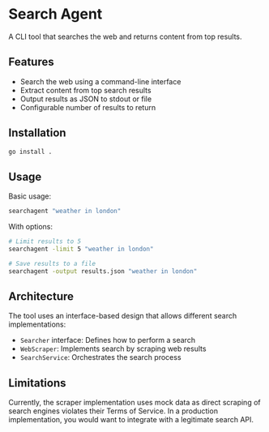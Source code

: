 # Search Agent

A CLI tool that searches the web and returns content from top results.

## Features

- Search the web using a command-line interface
- Extract content from top search results
- Output results as JSON to stdout or file
- Configurable number of results to return

## Installation

```bash
go install .
```

## Usage

Basic usage:
```bash
searchagent "weather in london"
```

With options:
```bash
# Limit results to 5
searchagent -limit 5 "weather in london"

# Save results to a file
searchagent -output results.json "weather in london"
```

## Architecture

The tool uses an interface-based design that allows different search implementations:

- `Searcher` interface: Defines how to perform a search
- `WebScraper`: Implements search by scraping web results
- `SearchService`: Orchestrates the search process

## Limitations

Currently, the scraper implementation uses mock data as direct scraping of search engines
violates their Terms of Service. In a production implementation, you would want to
integrate with a legitimate search API.